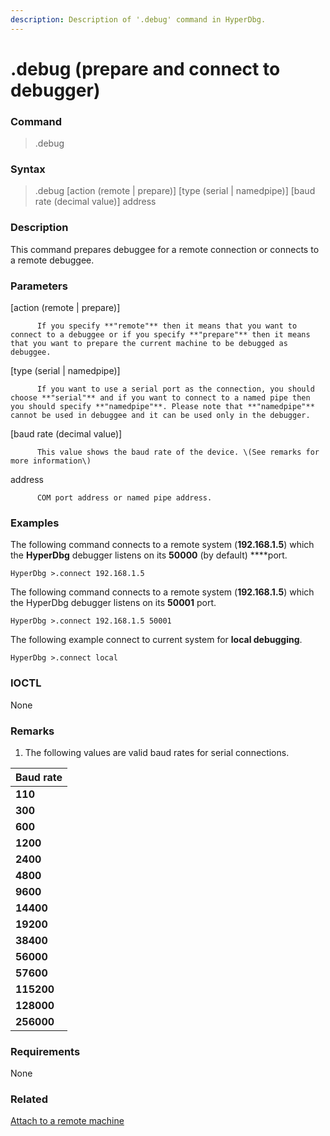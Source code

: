 ```yaml
---
description: Description of '.debug' command in HyperDbg.
---
```


# .debug \(prepare and connect to debugger\)

### Command

> .debug

### Syntax

> .debug \[action \(remote \| prepare\)\] \[type \(serial \| namedpipe\)\] \[baud rate \(decimal value\)\] address

### Description

This command prepares debuggee for a remote connection or connects to a remote debuggee.

### Parameters

\[action \(remote \| prepare\)\]

          If you specify **"remote"** then it means that you want to connect to a debuggee or if you specify **"prepare"** then it means that you want to prepare the current machine to be debugged as debuggee.

\[type \(serial \| namedpipe\)\]

          If you want to use a serial port as the connection, you should choose **"serial"** and if you want to connect to a named pipe then you should specify **"namedpipe"**. Please note that **"namedpipe"** cannot be used in debuggee and it can be used only in the debugger.

\[baud rate \(decimal value\)\]

          This value shows the baud rate of the device. \(See remarks for more information\)

address

          COM port address or named pipe address. 

### Examples

The following command connects to a remote system \(**192.168.1.5**\) which the **HyperDbg** debugger listens on its **50000** \(by default\) ****port.

```text
HyperDbg >.connect 192.168.1.5
```

The following command connects to a remote system \(**192.168.1.5**\) which the HyperDbg debugger listens on its **50001** port.

```text
HyperDbg >.connect 192.168.1.5 50001
```

The following example connect to current system for **local debugging**.

```text
HyperDbg >.connect local
```

### IOCTL

None

### **Remarks**

1. The following values are valid baud rates for serial connections.

| Baud rate |
| :--- |
| **110** |
| **300** |
| **600** |
| **1200** |
| **2400** |
| **4800** |
| **9600** |
| **14400** |
| **19200** |
| **38400** |
| **56000** |
| **57600** |
| **115200** |
| **128000** |
| **256000** |

### Requirements

None

### Related

[Attach to a remote machine](https://docs.hyperdbg.com/getting-started/attach-to-hyperdbg/attach-to-remote-machine)

